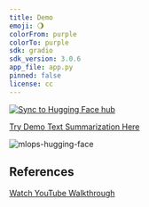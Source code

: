 ```yaml
---
title: Demo
emoji: 🌖
colorFrom: purple
colorTo: purple
sdk: gradio
sdk_version: 3.0.6
app_file: app.py
pinned: false
license: cc
---
```



[![Sync to Hugging Face hub](https://github.com/nogibjj/hugging-face/actions/workflows/main.yml/badge.svg)](https://github.com/rajgrover1984/hugging-face-demo1/blob/main/.github/workflows/main.yml)


[Try Demo Text Summarization Here](https://huggingface.co/spaces/noahgift/demo)


![mlops-hugging-face](https://user-images.githubusercontent.com/58792/170845235-7f00d61c-ea36-4d28-82d0-3a9b8c0f1769.png)


## References

[Watch YouTube Walkthrough](https://youtu.be/VYSGjUa5sc4)
